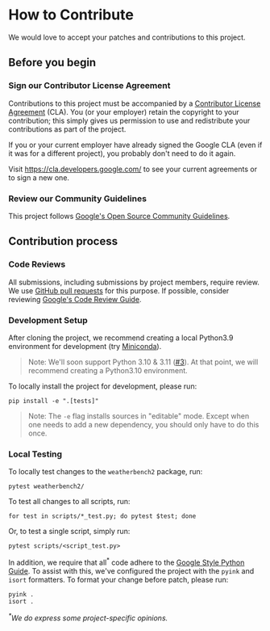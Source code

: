 # How to Contribute

We would love to accept your patches and contributions to this project.

## Before you begin

### Sign our Contributor License Agreement

Contributions to this project must be accompanied by a
[Contributor License Agreement](https://cla.developers.google.com/about) (CLA).
You (or your employer) retain the copyright to your contribution; this simply
gives us permission to use and redistribute your contributions as part of the
project.

If you or your current employer have already signed the Google CLA (even if it
was for a different project), you probably don't need to do it again.

Visit <https://cla.developers.google.com/> to see your current agreements or to
sign a new one.

### Review our Community Guidelines

This project follows [Google's Open Source Community
Guidelines](https://opensource.google/conduct/).

## Contribution process

### Code Reviews

All submissions, including submissions by project members, require review. We 
use [GitHub pull requests](https://docs.github.com/articles/about-pull-requests)
for this purpose. If possible, consider reviewing [Google's Code Review Guide](https://google.github.io/eng-practices/review/).

### Development Setup

After cloning the project, we recommend creating a local Python3.9 environment
for development (try [Miniconda](https://docs.conda.io/en/latest/miniconda.html)).

> Note: We'll soon support Python 3.10 & 3.11 ([#3](https://github.com/google-research/weatherbench2/issues/3)).
> At that point, we will recommend creating a Python3.10 environment.

To locally install the project for development, please run:
```shell
pip install -e ".[tests]"
```
> Note: The `-e` flag installs sources in "editable" mode. Except when one needs
> to add a new dependency, you should only have to do this once.

### Local Testing
To locally test changes to the `weatherbench2` package, run:

```shell
pytest weatherbench2/
```

To test all changes to all scripts, run:
```shell
for test in scripts/*_test.py; do pytest $test; done
```

Or, to test a single script, simply run:
```shell
pytest scripts/<script_test.py>
```

In addition, we require that all<sup>*</sup> code adhere to the [Google Style Python Guide](https://google.github.io/styleguide/pyguide.html).
To assist with this, we've configured the project with the `pyink` and `isort` 
formatters. To format your change before patch, please run:

```shell
pyink .
isort .
```

_<sup>*</sup>We do express some project-specific opinions._

